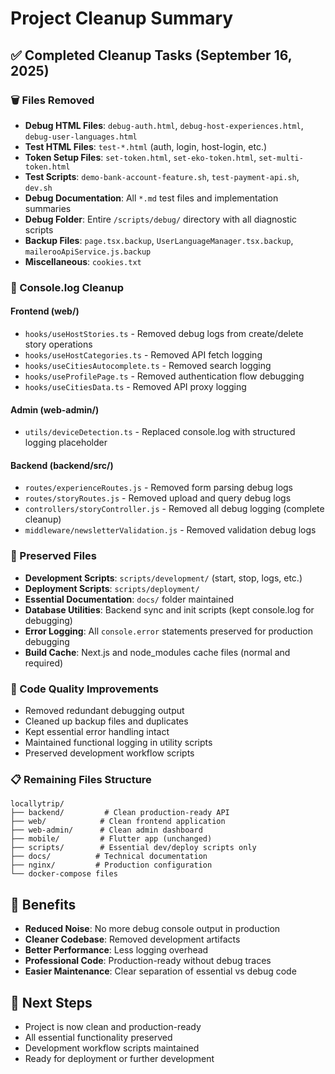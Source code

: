 # Project Cleanup Summary

## ✅ Completed Cleanup Tasks (September 16, 2025)

### 🗑️ Files Removed
- **Debug HTML Files**: `debug-auth.html`, `debug-host-experiences.html`, `debug-user-languages.html`
- **Test HTML Files**: `test-*.html` (auth, login, host-login, etc.)
- **Token Setup Files**: `set-token.html`, `set-eko-token.html`, `set-multi-token.html`  
- **Test Scripts**: `demo-bank-account-feature.sh`, `test-payment-api.sh`, `dev.sh`
- **Debug Documentation**: All `*.md` test files and implementation summaries
- **Debug Folder**: Entire `/scripts/debug/` directory with all diagnostic scripts
- **Backup Files**: `page.tsx.backup`, `UserLanguageManager.tsx.backup`, `mailerooApiService.js.backup`
- **Miscellaneous**: `cookies.txt`

### 🧹 Console.log Cleanup

#### Frontend (web/)
- `hooks/useHostStories.ts` - Removed debug logs from create/delete story operations
- `hooks/useHostCategories.ts` - Removed API fetch logging  
- `hooks/useCitiesAutocomplete.ts` - Removed search logging
- `hooks/useProfilePage.ts` - Removed authentication flow debugging
- `hooks/useCitiesData.ts` - Removed API proxy logging

#### Admin (web-admin/)
- `utils/deviceDetection.ts` - Replaced console.log with structured logging placeholder

#### Backend (backend/src/)
- `routes/experienceRoutes.js` - Removed form parsing debug logs
- `routes/storyRoutes.js` - Removed upload and query debug logs
- `controllers/storyController.js` - Removed all debug logging (complete cleanup)
- `middleware/newsletterValidation.js` - Removed validation debug logs

### 📁 Preserved Files
- **Development Scripts**: `scripts/development/` (start, stop, logs, etc.)
- **Deployment Scripts**: `scripts/deployment/`
- **Essential Documentation**: `docs/` folder maintained
- **Database Utilities**: Backend sync and init scripts (kept console.log for debugging)
- **Error Logging**: All `console.error` statements preserved for production debugging
- **Build Cache**: Next.js and node_modules cache files (normal and required)

### 🔧 Code Quality Improvements
- Removed redundant debugging output
- Cleaned up backup files and duplicates
- Kept essential error handling intact
- Maintained functional logging in utility scripts
- Preserved development workflow scripts

### 📋 Remaining Files Structure
```
locallytrip/
├── backend/         # Clean production-ready API
├── web/            # Clean frontend application  
├── web-admin/      # Clean admin dashboard
├── mobile/         # Flutter app (unchanged)
├── scripts/        # Essential dev/deploy scripts only
├── docs/          # Technical documentation
├── nginx/         # Production configuration
└── docker-compose files
```

## 🎯 Benefits
- **Reduced Noise**: No more debug console output in production
- **Cleaner Codebase**: Removed development artifacts
- **Better Performance**: Less logging overhead
- **Professional Code**: Production-ready without debug traces
- **Easier Maintenance**: Clear separation of essential vs debug code

## 🚀 Next Steps
- Project is now clean and production-ready
- All essential functionality preserved
- Development workflow scripts maintained
- Ready for deployment or further development
